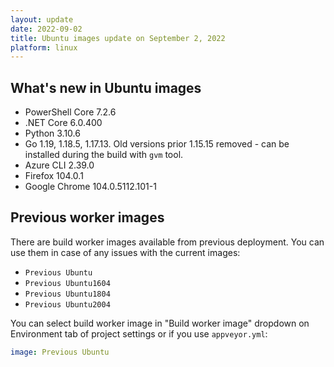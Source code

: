 ```yaml
---
layout: update
date: 2022-09-02
title: Ubuntu images update on September 2, 2022
platform: linux
---
```


## What's new in Ubuntu images

* PowerShell Core 7.2.6
* .NET Core 6.0.400
* Python 3.10.6
* Go 1.19, 1.18.5, 1.17.13. Old versions prior 1.15.15 removed - can be installed during the build with `gvm` tool.
* Azure CLI 2.39.0
* Firefox 104.0.1
* Google Chrome 104.0.5112.101-1

## Previous worker images

There are build worker images available from previous deployment. You can use them in case of any issues with the current images:

* `Previous Ubuntu`
* `Previous Ubuntu1604`
* `Previous Ubuntu1804`
* `Previous Ubuntu2004`

You can select build worker image in "Build worker image" dropdown on Environment tab of project settings or if you use `appveyor.yml`:

```yaml
image: Previous Ubuntu
```
